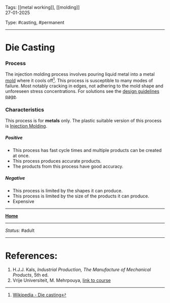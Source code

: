 Tags: [[metal working]], [[molding]] <br>27-01-2025

Type: #casting, #permanent

---
# Die Casting
### Process
The injection molding process involves pouring liquid metal into a metal [mold](!%20Manufacturing%20Technologies%20Overview.md#Terms%20and%20Disambiguation) where it cools off[^diecasting].
This process is susceptible to many modes of failure. Most notably cracking in edges, not adhering to the mold shape and unforeseen stress concentrations. For solutions see the [design guidelines page](Design%20Rules%20Casting.md).

### Characteristics
This process is for __metals__ only. The plastic suitable version of this process is [Injection Molding](Injection%20Molding.md).
##### Positive
- This process has fast cycle times and multiple products can be created at once.
- This process produces accurate products.
- The products from this process have good accuracy.
##### Negative
- This process is limited by the shapes it can produce.
- This process is limited by the size of the products it can produce.
- Expensive








---
__[Home](!%20Manufacturing%20Technologies%20Overview.md)__

---
_Status:_ #adult

---
# References:
[^diecasting]: [Wikipedia - Die casting](https://en.wikipedia.org/wiki/Die_casting)
1. H.J.J. Kals, _Industrial Production, The Manufacture of Mechanical Products_, 5th ed.
2. Vrije Universiteit, M. Mehrpouya, [link to course](https://canvas.utwente.nl/courses/15351)